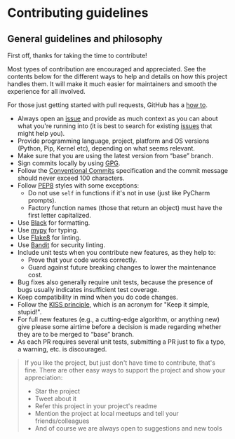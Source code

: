 # Contributing guidelines

## General guidelines and philosophy

First off, thanks for taking the time to contribute!

Most types of contribution are encouraged and appreciated. See the contents below for the different ways to help and details on how this project handles them. It will make it much easier for maintainers and smooth the experience for all involved.

For those just getting started with pull requests, GitHub has a [how to](https://help.github.com/articles/using-pull-requests/).

- Always open an [issue](https://github.com/ncklinux/LocalPythonCMS/issues/new) and provide as much context as you can about what you're running into (it is best to search for existing [issues](https://github.com/ncklinux/LocalPythonCMS/issues) that might help you).
- Provide programming language, project, platform and OS versions (Python, Pip, Kernel etc), depending on what seems relevant.
- Make sure that you are using the latest version from “base” branch.
- Sign commits locally by using [GPG](https://docs.github.com/en/authentication/managing-commit-signature-verification/signing-commits).
- Follow the [Conventional Commits](https://www.conventionalcommits.org) specification and the commit message should never exceed 100 characters.
- Follow [PEP8](https://peps.python.org/pep-0008/) styles with some exceptions:
  - Do not use `self` in functions if it's not in use (just like PyCharm prompts).
  - Factory function names (those that return an object) must have the first letter capitalized.
- Use [Black](https://github.com/psf/black) for formatting.
- Use [mypy](https://mypy-lang.org) for typing.
- Use [Flake8](https://flake8.pycqa.org) for linting.
- Use [Bandit](https://bandit.readthedocs.io/en/latest/) for security linting.
- Include unit tests when you contribute new features, as they help to:
  - Prove that your code works correctly.
  - Guard against future breaking changes to lower the maintenance cost.
- Bug fixes also generally require unit tests, because the presence of bugs usually indicates insufficient test coverage.
- Keep compatibility in mind when you do code changes.
- Follow the [KISS principle](https://en.wikipedia.org/wiki/KISS_principle), which is an acronym for "Keep it simple, stupid!".
- For full new features (e.g., a cutting-edge algorithm, or anything new) give please some airtime before a decision is made regarding whether they are to be merged to “base” branch.
- As each PR requires several unit tests, submitting a PR just to fix a typo, a warning, etc. is discouraged.

> If you like the project, but just don't have time to contribute, that's fine. There are other easy ways to support the project and show your appreciation:
>
> - Star the project
> - Tweet about it
> - Refer this project in your project's readme
> - Mention the project at local meetups and tell your friends/colleagues
> - And of course we are always open to suggestions and new tools
